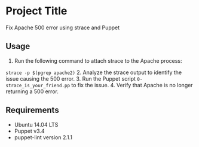 # Project Title

Fix Apache 500 error using strace and Puppet

## Usage

1. Run the following command to attach strace to the Apache process:

`strace -p $(pgrep apache2)`
2. Analyze the strace output to identify the issue causing the 500 error.
3. Run the Puppet script `0-strace_is_your_friend.pp` to fix the issue.
4. Verify that Apache is no longer returning a 500 error.

## Requirements

- Ubuntu 14.04 LTS
- Puppet v3.4
- puppet-lint version 2.1.1
